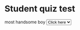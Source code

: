 <h1>Student quiz test</h1>
<form>
  <label for="most handsome boy">most handsome boy</label>
  <select id="most handsome boy">
  <option>Click here</option>
  <option>cat</option>
  <option>Dog</option>
  <option>Rabbit</option>
  <option>almeda</option>
  <option>paborada</option>
  <option>Labutap</option>
  </form> </select>
  
  
 
  
  
 
